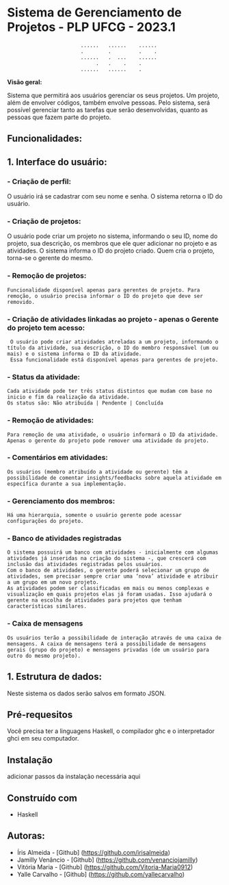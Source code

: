 # Sistema de Gerenciamento de Projetos - PLP UFCG - 2023.1

                            ......   ......    ......   
                            .        .         .    .
                            ......   .  ...    ......        
                                 .   .    .    .
                            ......   ......    .
**Visão geral:**

Sistema que permitirá aos usuários gerenciar os seus projetos. Um projeto, além de envolver códigos, também envolve pessoas. Pelo sistema, será possível gerenciar tanto as tarefas que serão desenvolvidas, quanto as pessoas que fazem parte do projeto.



## Funcionalidades:

## 1. Interface do usuário:
  ### - Criação de perfil:
  O usuário irá se cadastrar com seu nome e senha. O sistema retorna o ID do usuário.
   
  ### - Criação de projetos:
   O usuário pode criar um projeto no sistema, informando o seu ID, nome do projeto, sua descrição, os membros que ele quer adicionar no projeto e as atividades. O sistema informa o ID do projeto criado.
   Quem cria o projeto, torna-se o gerente do mesmo.
       
  ### - Remoção de projetos:
    Funcionalidade disponível apenas para gerentes de projeto. Para remoção, o usuário precisa informar o ID do projeto que deve ser removido.
  
  ### - Criação de atividades linkadas ao projeto - apenas o Gerente do projeto tem acesso:
     O usuário pode criar atividades atreladas a um projeto, informando o título da atividade, sua descrição, o ID do membro responsável (um ou mais) e o sistema informa o ID da atividade.
     Essa funcionalidade está disponível apenas para gerentes de projeto.
  
  ### - Status da atividade:
    Cada atividade pode ter três status distintos que mudam com base no inicio e fim da realização da atividade.
    Os status são: Não atribuída | Pendente | Concluída
    
  ### - Remoção de atividades:
    Para remoção de uma atividade, o usuário informará o ID da atividade. 
    Apenas o gerente do projeto pode remover uma atividade do projeto.
  
  ### - Comentários em atividades:
    Os usuários (membro atribuído a atividade ou gerente) têm a possibilidade de comentar insights/feedbacks sobre aquela atividade em específica durante a sua implementação.
  
  ### - Gerenciamento dos membros:
    Há uma hierarquia, somente o usuário gerente pode acessar configurações do projeto.
  
  ### - Banco de atividades registradas 
    O sistema possuirá um banco com atividades - inicialmente com algumas atividades já inseridas na criação do sistema -, que crescerá com inclusão das atividades registradas pelos usuários.
    Com o banco de atividades, o gerente poderá selecionar um grupo de atividades, sem precisar sempre criar uma ‘nova’ atividade e atribuir a um grupo em um novo projeto. 
    As atividades podem ser classificadas em mais ou menos complexas e visualização em quais projetos elas já foram usadas. Isso ajudará o gerente na escolha de atividades para projetos que tenham características similares.
  
  ### - Caixa de mensagens
    Os usuários terão a possibilidade de interação através de uma caixa de mensagens. A caixa de mensagens terá a possibilidade de mensagens gerais (grupo do projeto) e mensagens privadas (de um usuário para outro do mesmo projeto). 

## 1. Estrutura de dados:
  Neste sistema os dados serão salvos em formato JSON.
   

 ## Pré-requesitos
 Você precisa ter a linguagens Haskell, o compilador ghc e o interpretador ghci em seu computador.

 ## Instalação
 adicionar passos da instalação necessária aqui

 ## Construído com
 - Haskell


 ## Autoras:
   - Íris Almeida - [Github] (https://github.com/irisalmeida)
   - Jamilly Venâncio - [Github] (https://github.com/venanciojamilly)
   - Vitória Maria - [Github] (https://github.com/Vitoria-Maria0912)
  -  Yalle Carvalho - [Github] (https://github.com/yallecarvalho)




